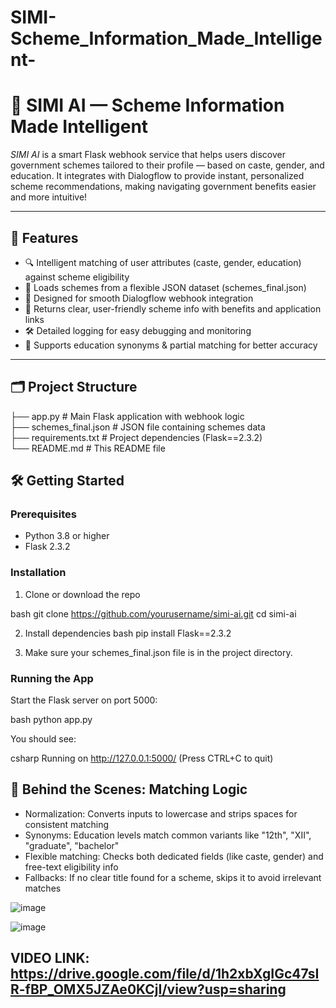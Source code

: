 # SIMI-Scheme_Information_Made_Intelligent-
# 🤖 SIMI AI — Scheme Information Made Intelligent

*SIMI AI* is a smart Flask webhook service that helps users discover government schemes tailored to their profile — based on caste, gender, and education. It integrates with Dialogflow to provide instant, personalized scheme recommendations, making navigating government benefits easier and more intuitive!

---

## 🌟 Features

- 🔍 Intelligent matching of user attributes (caste, gender, education) against scheme eligibility
- 📂 Loads schemes from a flexible JSON dataset (schemes_final.json)
- 🚀 Designed for smooth Dialogflow webhook integration
- 💬 Returns clear, user-friendly scheme info with benefits and application links
- 🛠️ Detailed logging for easy debugging and monitoring
- 🎯 Supports education synonyms & partial matching for better accuracy

---

## 🗂️ Project Structure


├── app.py                  # Main Flask application with webhook logic       
├── schemes_final.json      # JSON file containing schemes data        
├── requirements.txt        # Project dependencies (Flask==2.3.2)       
└── README.md               # This README file


## 🛠️ Getting Started

### Prerequisites

- Python 3.8 or higher
- Flask 2.3.2

### Installation

1. Clone or download the repo

bash
git clone https://github.com/yourusername/simi-ai.git
cd simi-ai

2. Install dependencies
bash
    pip install Flask==2.3.2

3. Make sure your schemes_final.json file is in the project directory.


### Running the App

Start the Flask server on port 5000:

bash
   python app.py

You should see:


csharp
  Running on http://127.0.0.1:5000/ (Press CTRL+C to quit)


## 🧠 Behind the Scenes: Matching Logic

* Normalization: Converts inputs to lowercase and strips spaces for consistent matching
* Synonyms: Education levels match common variants like "12th", "XII", "graduate", "bachelor"
* Flexible matching: Checks both dedicated fields (like caste, gender) and free-text eligibility info
* Fallbacks: If no clear title found for a scheme, skips it to avoid irrelevant matches

![image](https://github.com/user-attachments/assets/07a71079-d6d1-462f-baf9-12fdbd502ee5)

![image](https://github.com/user-attachments/assets/181498a6-a45f-4686-87be-e4728b6ffeb7)

## VIDEO LINK: https://drive.google.com/file/d/1h2xbXgIGc47sIR-fBP_OMX5JZAe0KCjI/view?usp=sharing

